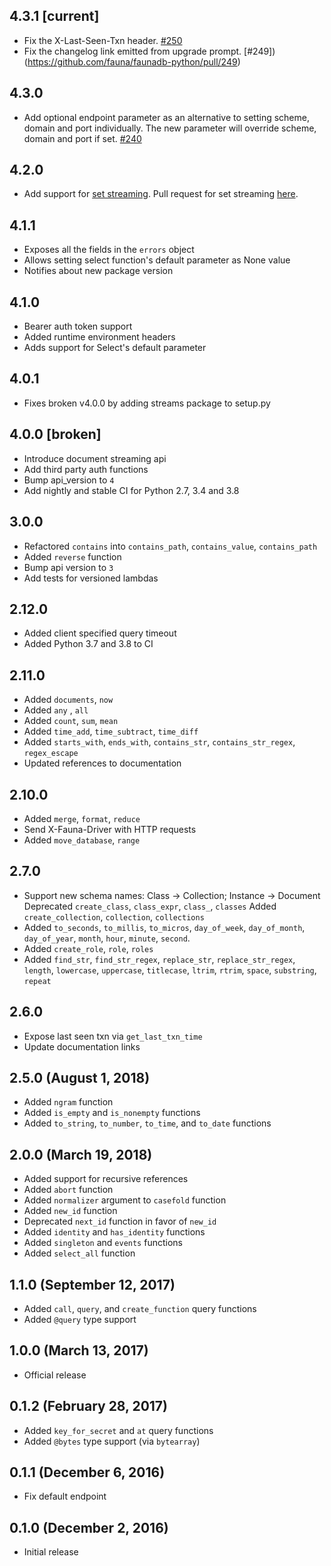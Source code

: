 ## 4.3.1 [current]
- Fix the X-Last-Seen-Txn header. [#250](https://github.com/fauna/faunadb-python/pull/250)
- Fix the changelog link emitted from upgrade prompt. [#249])(https://github.com/fauna/faunadb-python/pull/249)

## 4.3.0
- Add optional endpoint parameter as an alternative to setting scheme, domain and port individually. The new parameter
  will override scheme, domain and port if set. [#240](https://github.com/fauna/faunadb-python/pull/240)

## 4.2.0
- Add support for [set streaming](https://docs.fauna.com/fauna/current/drivers/streaming). Pull request for set streaming [here](https://github.com/fauna/faunadb-python/pull/221).

## 4.1.1
- Exposes all the fields in the `errors` object
- Allows setting select function's default parameter as None value
- Notifies about new package version

## 4.1.0
- Bearer auth token support
- Added runtime environment headers
- Adds support for Select's default parameter

## 4.0.1
- Fixes broken v4.0.0 by adding streams package to setup.py

## 4.0.0 [broken]
- Introduce document streaming api
- Add third party auth functions
- Bump api_version to `4`
- Add nightly and stable CI for Python 2.7, 3.4 and 3.8

## 3.0.0

- Refactored `contains` into `contains_path`, `contains_value`, `contains_path`
- Added `reverse` function
- Bump api version to `3`
- Add tests for versioned lambdas

## 2.12.0

- Added client specified query timeout
- Added Python 3.7 and 3.8 to CI

## 2.11.0

- Added `documents`, `now`
- Added `any` , `all`
- Added `count`, `sum`, `mean`
- Added `time_add`, `time_subtract`, `time_diff`
- Added `starts_with`, `ends_with`, `contains_str`, `contains_str_regex`, `regex_escape`
- Updated references to documentation

## 2.10.0
- Added `merge`, `format`, `reduce`
- Send X-Fauna-Driver with HTTP requests
- Added `move_database`, `range`

## 2.7.0
- Support new schema names: Class -> Collection; Instance -> Document
  Deprecated `create_class`, `class_expr`, `class_`, `classes`
  Added `create_collection`, `collection`, `collections`
- Added `to_seconds`, `to_millis`, `to_micros`, `day_of_week`, `day_of_month`, `day_of_year`, `month`, `hour`, `minute`, `second`.
- Added `create_role`, `role`, `roles`
- Added `find_str`, `find_str_regex`, `replace_str`, `replace_str_regex`,   `length`, `lowercase`, `uppercase`, `titlecase`, `ltrim`, `rtrim`, `space`, `substring`, `repeat`

## 2.6.0
- Expose last seen txn via `get_last_txn_time`
- Update documentation links

## 2.5.0 (August 1, 2018)
- Added `ngram` function
- Added `is_empty` and `is_nonempty` functions
- Added `to_string`, `to_number`, `to_time`, and `to_date` functions

## 2.0.0 (March 19, 2018)

- Added support for recursive references
- Added `abort` function
- Added `normalizer` argument to `casefold` function
- Added `new_id` function
- Deprecated `next_id` function in favor of `new_id`
- Added `identity` and `has_identity` functions
- Added `singleton` and `events` functions
- Added `select_all` function

## 1.1.0 (September 12, 2017)

- Added `call`, `query`, and `create_function` query functions
- Added `@query` type support

## 1.0.0 (March 13, 2017)

- Official release

## 0.1.2 (February 28, 2017)

- Added `key_for_secret` and `at` query functions
- Added `@bytes` type support (via `bytearray`)

## 0.1.1 (December 6, 2016)

- Fix default endpoint

## 0.1.0 (December 2, 2016)

- Initial release
